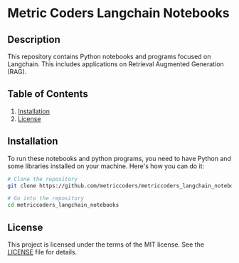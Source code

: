 # Metric Coders Langchain Notebooks

## Description
This repository contains Python notebooks and programs focused on Langchain. This includes applications on Retrieval Augmented Generation (RAG).


## Table of Contents
1. [Installation](#installation)
2. [License](#license)

## Installation
To run these notebooks and python programs, you need to have Python and some libraries installed on your machine. Here's how you can do it:

```bash
# Clone the repository
git clone https://github.com/metriccoders/metriccoders_langchain_notebooks.git

# Go into the repository
cd metriccoders_langchain_notebooks
```


## License
This project is licensed under the terms of the MIT license. See the [LICENSE](LICENSE.md) file for details.
